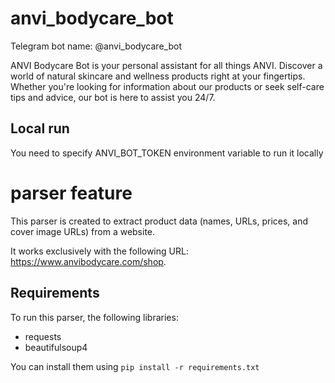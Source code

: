 # anvi_bodycare_bot
Telegram bot name: @anvi_bodycare_bot


ANVI Bodycare Bot is your personal assistant for all things ANVI. Discover a world of natural skincare and wellness products right at your fingertips. Whether you're looking for information about our products or seek self-care tips and advice, our bot is here to assist you 24/7.

## Local run
You need to specify ANVI_BOT_TOKEN environment variable to run it locally

# parser feature
This parser is created to extract product data (names, URLs, prices, and cover image URLs) from a website.

It works exclusively with the following URL: https://www.anvibodycare.com/shop.

## Requirements

To run this parser, the following libraries:

- requests
- beautifulsoup4

You can install them using `pip install -r requirements.txt`